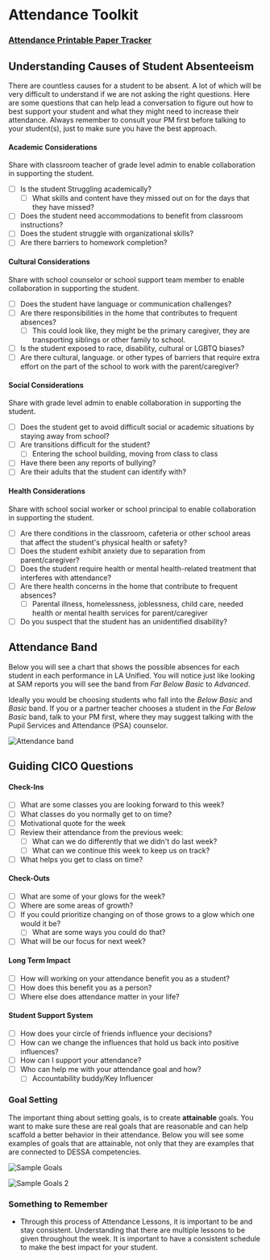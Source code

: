 # Attendance Toolkit 

### [Attendance Printable Paper Tracker](https://cityyear.sharepoint.com/teams/lax/LandD/SitePages/Attendance.aspx)

## Understanding Causes of Student Absenteeism

There are countless causes for a student to be absent. A lot of which will be very difficult to understand if we are not asking the right questions. Here are some questions that can help lead a conversation to figure out how to best support your student and what they might need to increase their attendance. Always remember to consult your PM first before talking to your student(s), just to make sure you have the best approach. 

<!-- tabs:start -->

#### **Academic Considerations**

Share with classroom teacher of grade level admin to enable collaboration in supporting the student.

- [ ] Is the student Struggling academically? 
	- [ ] What skills and content have they missed out on for the days that they have missed? 
- [ ] Does the student need accommodations to benefit from classroom instructions?
- [ ] Does the student struggle with organizational skills?
- [ ] Are there barriers to homework completion?

#### **Cultural Considerations**

Share with school counselor or school support team member to enable collaboration in supporting the student.

- [ ] Does the student have language or communication challenges?
- [ ] Are there responsibilities in the home that contributes to frequent absences?
	- [ ] This could look like, they might be the primary caregiver, they are transporting siblings or other family to school.
- [ ] Is the student exposed to race, disability, cultural or LGBTQ biases?
- [ ] Are there cultural, language. or other types of barriers that require extra effort on the part of the school to work with the parent/caregiver?

#### **Social Considerations**

Share with grade level admin to enable collaboration in supporting the student.

- [ ] Does the student get to avoid difficult social or academic situations by staying away from school?
- [ ] Are transitions difficult for the student?
	- [ ] Entering the school building, moving from class to class
- [ ] Have there been any reports of bullying?
- [ ] Are their adults that the student can identify with?

#### **Health Considerations**

Share with school social worker or school principal to enable collaboration in supporting the student.

- [ ] Are there conditions in the classroom, cafeteria or other school areas that affect the student's physical health or safety?
- [ ] Does the student exhibit anxiety due to separation from parent/caregiver?
- [ ] Does the student require health or mental health-related treatment that interferes with attendance?
- [ ] Are there health concerns in the home that contribute to frequent absences?
	- [ ] Parental illness, homelessness, joblessness, child care, needed health or mental health services for parent/caregiver
- [ ] Do you suspect that the student has an unidentified disability?

<!-- tabs:end -->

## Attendance Band

Below you will see a chart that shows the possible absences for each student in each performance in LA Unified. You will notice just like looking at SAM reports you will see the band from _Far Below Basic_ to _Advanced_. 

Ideally you would be choosing students who fall into the _Below Basic_ and _Basic_ band. If you or a partner teacher chooses a student in the _Far Below Basic_ band, talk to your PM first, where they may suggest talking with the Pupil Services and Attendance (PSA) counselor.

![Attendance band](/_images/AttendanceBand.png)

## Guiding CICO Questions

<!-- tabs:start -->

#### **Check-Ins**

- [ ] What are some classes you are looking forward to this week?
- [ ] What classes do you normally get to on time?
- [ ] Motivational quote for the week
- [ ] Review their attendance from the previous week:
	- [ ] What can we do differently that we didn't do last week?
	- [ ] What can we continue this week to keep us on track?
- [ ] What helps you get to class on time?

#### **Check-Outs**

- [ ] What are some of your glows for the week?
- [ ] Where are some areas of growth?
- [ ] If you could prioritize changing on of those grows to a glow which one would it be?
	- [ ] What are some ways you could do that?
- [ ] What will be our focus for next week?

#### **Long Term Impact**

- [ ] How will working on your attendance benefit you as a student?
- [ ] How does this benefit you as a person?
- [ ] Where else does attendance matter in your life?

#### **Student Support System**

- [ ] How does your circle of friends influence your decisions?
- [ ] How can we change the influences that hold us back into positive influences?
- [ ] How can I support your attendance?
- [ ] Who can help me with your attendance goal and how?
	- [ ] Accountability buddy/Key Influencer

<!-- tabs:end -->

### Goal Setting 

The important thing about setting goals, is to create **attainable** goals. You want to make sure these are real goals that are reasonable and can help scaffold a better behavior in their attendance. Below you will see some examples of goals that are attainable, not only that they are examples that are connected to DESSA competencies. 

![Sample Goals](/_images/Atten_Sample_Goals.png)

![Sample Goals 2](/_images/Atten_Sample_Goals2.png)

### Something to Remember

- Through this process of Attendance Lessons, it is important to be and stay consistent. Understanding that there are multiple lessons to be given throughout the week. It is important to have a consistent schedule to make the best impact for your student.
